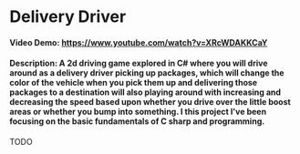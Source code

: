 # Delivery Driver
#### Video Demo: https://www.youtube.com/watch?v=XRcWDAKKCaY
#### Description: A 2d driving game explored in C# where you will drive around as a delivery driver picking up packages, which will change the color of the vehicle when you pick them up and delivering those packages to a destination will also playing around with increasing and decreasing the speed based upon whether you drive over the little boost areas or whether you bump into something. I this project I've been focusing on the basic fundamentals of C sharp and programming. 
TODO